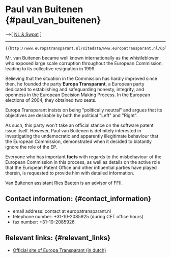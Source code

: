 # Paul van Buitenen {#paul_van_buitenen}

\--\>\[ [ NL & Swpat](SwpatnlEn "wikilink") \]

------------------------------------------------------------------------

```{=mediawiki}
{{http://www.europatransparant.nl/sitedata/www.europatransparant.nl/uploads/images/Algemeen/pvoorvlag.gif}}
```
Mr. van Buitenen became well known internationally as the whistleblower
who exposed large scale corruption throughout the European Commission,
leading to its collective resignation in 1999.

Believing that the situation in the Commission has hardly improved since
then, he founded the party **Europa Transparant**, a European party
dedicated to establishing and safeguarding honesty, integrity, and
openness in the European Decision Making Process. In the European
elections of 2004, they obtained two seats.

Europa Transparant insists on being \"politically neutral\" and argues
that its objectives are desirable by both the political \"Left\" and
\"Right\".

As such, this party won\'t take an official stance on the software
patent issue itself. However, Paul van Buitenen is definitely interested
in investigating the undemocratic and apparently illegitimate behaviour
that the European Commission, demonstrated when it decided to blatantly
ignore the role of the EP.

Everyone who has important **facts** with regards to the misbehaviour of
the European Commission in this process, as well as details on the
active role that the European Patent Office and other influential
parties have played therein, is requested to provide him with detailed
information.

Van Buitenen assistant Ries Baeten is an advisor of FFII.

## Contact information: {#contact_information}

-   email address: contact at europatransparant.nl
-   telephone number: +31-10-2085925 (during CET office hours)
-   fax number: +31-10-2085926

## Relevant links: {#relevant_links}

-   [Official site of Europa Transparant (in
    dutch)](http://www.europatransparant.nl "wikilink")
